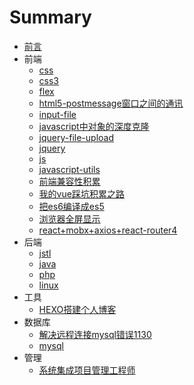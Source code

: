 # Summary

* [前言](README.md)
* 前端
    * [css](css.md)
    * [css3](css3.md)
    * [flex](flex.md)
    * [html5-postmessage窗口之间的通讯](html5-postmessage窗口之间的通讯.md)
    * [input-file](input-file.md)
    * [javascript中对象的深度克隆](javascript中对象的深度克隆.md)
    * [jquery-file-upload](jquery-file-upload.md)
    * [jquery](jquery.md)
    * [js](js.md)
    * [javascript-utils](javascript-utils.md)
    * [前端兼容性积累](前端兼容性积累.md)
    * [我的vue踩坑积累之路](我的vue踩坑积累之路.md)
    * [把es6编译成es5](把es6编译成es5.md)
    * [浏览器全屏显示](浏览器全屏显示.md)
    * [react+mobx+axios+react-router4](react+mobx+axios+react-router4.md)
* 后端
    * [jstl](jstl.md)
    * [java](java.md)
    * [php](php.md)
    * [linux](linux.md)
* 工具
    * [HEXO搭建个人博客](hello-world.md)
* 数据库
    * [解决远程连接mysql错误1130](解决远程连接mysql错误1130.md)
    * [mysql](mysql.md)
* 管理
    * [系统集成项目管理工程师](系统集成项目管理工程师.md)


